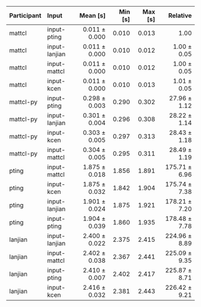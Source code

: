 | Participant | Input | Mean [s] | Min [s] | Max [s] | Relative |
|:---|:---|---:|---:|---:|---:|
| mattcl | input-pting | 0.011 ± 0.000 | 0.010 | 0.013 | 1.00 |
| mattcl | input-lanjian | 0.011 ± 0.000 | 0.010 | 0.012 | 1.00 ± 0.05 |
| mattcl | input-mattcl | 0.011 ± 0.000 | 0.010 | 0.012 | 1.00 ± 0.05 |
| mattcl | input-kcen | 0.011 ± 0.000 | 0.010 | 0.013 | 1.01 ± 0.05 |
| mattcl-py | input-pting | 0.298 ± 0.003 | 0.290 | 0.302 | 27.96 ± 1.12 |
| mattcl-py | input-lanjian | 0.301 ± 0.004 | 0.296 | 0.308 | 28.22 ± 1.14 |
| mattcl-py | input-kcen | 0.303 ± 0.005 | 0.297 | 0.313 | 28.43 ± 1.18 |
| mattcl-py | input-mattcl | 0.304 ± 0.005 | 0.295 | 0.311 | 28.49 ± 1.19 |
| pting | input-mattcl | 1.875 ± 0.018 | 1.856 | 1.891 | 175.71 ± 6.96 |
| pting | input-kcen | 1.875 ± 0.032 | 1.842 | 1.904 | 175.74 ± 7.38 |
| pting | input-lanjian | 1.901 ± 0.024 | 1.875 | 1.921 | 178.21 ± 7.20 |
| pting | input-pting | 1.904 ± 0.039 | 1.860 | 1.935 | 178.48 ± 7.78 |
| lanjian | input-lanjian | 2.400 ± 0.022 | 2.375 | 2.415 | 224.96 ± 8.89 |
| lanjian | input-mattcl | 2.402 ± 0.038 | 2.367 | 2.441 | 225.09 ± 9.35 |
| lanjian | input-pting | 2.410 ± 0.007 | 2.402 | 2.417 | 225.87 ± 8.71 |
| lanjian | input-kcen | 2.416 ± 0.032 | 2.381 | 2.443 | 226.42 ± 9.21 |
